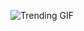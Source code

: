 
<!-- GIF_SECTION -->
![Trending GIF](https://media1.giphy.com/media/v1.Y2lkPThiYjIxNzcybmM5NXJlYXgwd3I5MXY5dWR3aHgzOWo5azJueWx3NHE1bWZ2ZnQxMyZlcD12MV9naWZzX3NlYXJjaCZjdD1n/3ohs814r2VtQYQWxkQ/giphy.gif)
<!-- END_GIF_SECTION -->
